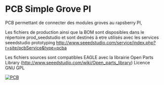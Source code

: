 PCB Simple Grove PI
======================================

PCB permettant de connecter des modules groves au rapsberry PI,

Les fichiers de production ainsi que la BOM sont disposibles dans le répertoire prod_seedstudio et sont destinés à etre utilisés avec les services seeedstudio prototyping
http://www.seeedstudio.com/service/index.php?r=site/pcbService&type=pcba

Les fichiers sources sont compatibles EAGLE avec la librairie Open Parts Library  (http://www.seeedstudio.com/wiki/Open_parts_library)
Licence GNU GPL


[![PCB](https://raw.github.com/julienrat/simple_grove_pi/master/PCB.png)](#features) 
